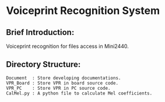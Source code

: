 Voiceprint Recognition System
========================

Brief Introduction:
------------------------
Voiceprint recognition for files access in Mini2440.

Directory Structure:
------------------------
    Document  : Store developing documentations.
    VPR_Board : Store VPR in board source code.
    VPR_PC    : Store VPR in PC source code.
    CalMel.py : A python file to calculate Mel coefficients.
	